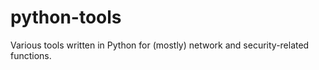 # python-tools
Various tools written in Python for (mostly) network and security-related functions.
